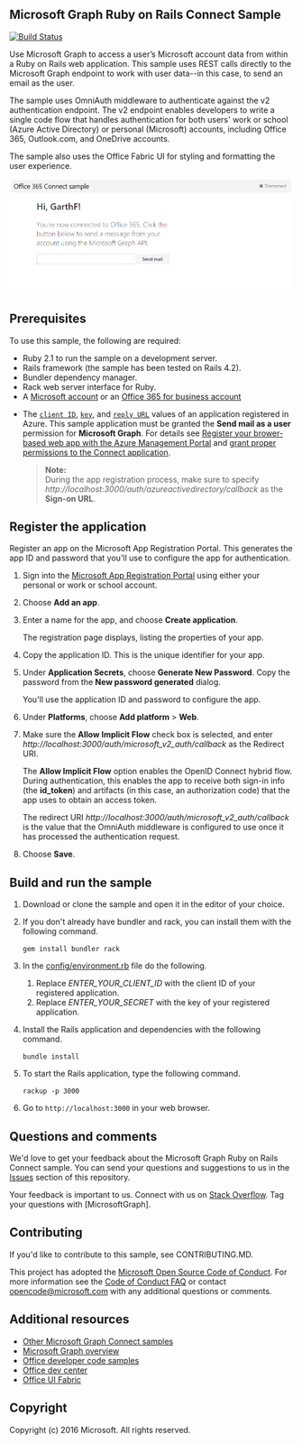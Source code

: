 ﻿## Microsoft Graph Ruby on Rails Connect Sample 

[![Build Status](https://api.travis-ci.org/microsoftgraph/ruby-connect-rest-sample.svg?branch=master)](https://travis-ci.org/microsoftgraph/ruby-connect-rest-sample)

Use Microsoft Graph to access a user’s Microsoft account data from within a Ruby on Rails web application. This sample uses REST calls directly to the Microsoft Graph endpoint to work with user data--in this case, to send an email as the user.

The sample uses OmniAuth middleware to authenticate against the v2 authentication endpoint. The v2 endpoint enables developers to write a single code flow that handles authentication for both users' work or school (Azure Active Directory) or personal (Microsoft) accounts, including Office 365, Outlook.com, and OneDrive accounts.

The sample also uses the Office Fabric UI for styling and formatting the user experience.

![Office 365 Ruby Connect sample screenshot](/readme-images/O365-Ruby-Microsoft-Graph-Connect.png)

## Prerequisites

To use this sample, the following are required:

- Ruby 2.1 to run the sample on a development server.
- Rails framework (the sample has been tested on Rails 4.2).
- Bundler dependency manager.
- Rack web server interface for Ruby.
- A [Microsoft account](https://www.outlook.com/) or an [Office 365 for business account](https://msdn.microsoft.com/en-us/office/office365/howto/setup-development-environment#bk_Office365Account)


* The [```client ID```](app/Constants.rb#L29), [```key```](app/Constants.rb#L30), and [```reply URL```](app/Constants.rb#L31) values of an application registered in Azure. This sample application must be granted the **Send mail as a user** permission for **Microsoft Graph**. For details see [Register your brower-based web app with the Azure Management Portal](https://msdn.microsoft.com/office/office365/HowTo/add-common-consent-manually#bk_RegisterWebApp) and [grant proper permissions to the Connect application](https://github.com/OfficeDev/O365-Ruby-Microsoft-Graph-Connect/wiki/Grant-permissions-to-the-Connect-application-in-Azure).

     > **Note:** <br />
     During the app registration process, make sure to specify *http://localhost:3000/auth/azureactivedirectory/callback* as the **Sign-on URL**.

## Register the application

Register an app on the Microsoft App Registration Portal. This generates the app ID and password that you'll use to configure the app for authentication.

1. Sign into the [Microsoft App Registration Portal](https://apps.dev.microsoft.com/) using either your personal or work or school account.

2. Choose **Add an app**.

3. Enter a name for the app, and choose **Create application**. 
	
	The registration page displays, listing the properties of your app.

4. Copy the application ID. This is the unique identifier for your app. 

5. Under **Application Secrets**, choose **Generate New Password**. Copy the password from the **New password generated** dialog.

	You'll use the application ID and password to configure the app. 

6. Under **Platforms**, choose **Add platform** > **Web**.

7. Make sure the **Allow Implicit Flow** check box is selected, and enter *http://localhost:3000/auth/microsoft_v2_auth/callback* as the Redirect URI. 

	The **Allow Implicit Flow** option enables the OpenID Connect hybrid flow. During authentication, this enables the app to receive both sign-in info (the **id_token**) and artifacts (in this case, an authorization code) that the app uses to obtain an access token.
	
	The redirect URI *http://localhost:3000/auth/microsoft_v2_auth/callback* is the value that the OmniAuth middleware is configured to use once it has processed the authentication request. 

8. Choose **Save**.

## Build and run the sample

1. Download or clone the sample and open it in the editor of your choice.
1. If you don't already have bundler and rack, you can install them with the following command.

	```
	gem install bundler rack
	```
2. In the [config/environment.rb](config/environment.rb) file do the following.
    1. Replace *ENTER_YOUR_CLIENT_ID* with the client ID of your registered  application.
    2. Replace *ENTER_YOUR_SECRET* with the key of your registered application.

3. Install the Rails application and dependencies with the following command.

	```
	bundle install
	```
4. To start the Rails application, type the following command.

	```
	rackup -p 3000
	```
5. Go to ```http://localhost:3000``` in your web browser.

## Questions and comments

We'd love to get your feedback about the Microsoft Graph Ruby on Rails Connect sample. You can send your questions and suggestions to us in the [Issues](https://github.com/microsoftgraph/ruby-connect-rest-sample/issues) section of this repository.

Your feedback is important to us. Connect with us on [Stack Overflow](http://stackoverflow.com/questions/tagged/office365+or+microsoftgraph). Tag your questions with [MicrosoftGraph].

## Contributing ##

If you'd like to contribute to this sample, see CONTRIBUTING.MD.

This project has adopted the [Microsoft Open Source Code of Conduct](https://opensource.microsoft.com/codeofconduct/). For more information see the [Code of Conduct FAQ](https://opensource.microsoft.com/codeofconduct/faq/) or contact [opencode@microsoft.com](mailto:opencode@microsoft.com) with any additional questions or comments.
  
## Additional resources

- [Other Microsoft Graph Connect samples](https://github.com/MicrosoftGraph?utf8=%E2%9C%93&query=-Connect)
- [Microsoft Graph overview](http://graph.microsoft.io)
- [Office developer code samples](http://dev.office.com/code-samples)
- [Office dev center](http://dev.office.com/)
- [Office UI Fabric](https://github.com/OfficeDev/Office-UI-Fabric)

## Copyright
Copyright (c) 2016 Microsoft. All rights reserved.
